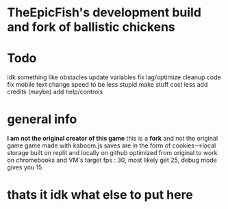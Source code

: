 # TheEpicFish's development build and fork of ballistic chickens

# Todo 
idk something like obstacles
update variables
fix lag/optimize
cleanup code
fix mobile text
change speed to be less stupid
make stuff cost less
add credits (maybe)
add help/controls
# general info
**I am not the original creator of this game**
this is a **fork** and not the original game
game made with kaboom.js
saves are in the form of cookies-->local storage
built on replit and locally on github
optimized from original to work on chromebooks and VM's
target fps : 30, most likely get 25, debug mode gives you 15
# thats it idk what else to put here
